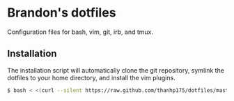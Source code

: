 # Brandon's dotfiles

Configuration files for bash, vim, git, irb, and tmux.

## Installation

The installation script will automatically clone the git repository, symlink
the dotfiles to your home directory, and install the vim plugins.

```bash
$ bash < <(curl --silent https://raw.github.com/thanhp175/dotfiles/master/install.sh)
```
